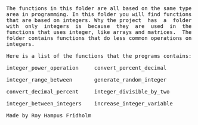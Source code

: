 
<pre>
The functions in this folder are all based on the same type
area in programming. In this folder you will find functions
that are based on integers. Why the project  has  a  folder
with  only  integers  is  because  they  are  used  in  the
functions that uses integer, like arrays and matrices.  The
folder contains functions that do less common operations on
integers.

Here is a list of the functions that the programs contains:

integer_power_operation     convert_percent_decimal

integer_range_between       generate_random_integer

convert_decimal_percent     integer_divisible_by_two

integer_between_integers    increase_integer_variable

Made by Roy Hampus Fridholm
</pre>
